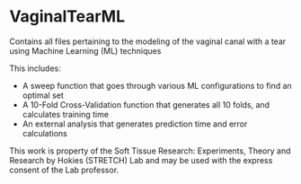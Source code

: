 # VaginalTearML

Contains all files pertaining to the modeling of the vaginal canal with a tear using Machine Learning (ML) techniques

This includes:

- A sweep function that goes through various ML configurations to find an optimal set
- A 10-Fold Cross-Validation function that generates all 10 folds, and calculates training time
- An external analysis that generates prediction time and error calculations

This work is property of the Soft Tissue Research: Experiments, Theory and Research by Hokies (STRETCH) Lab and may be used with the express consent of the Lab professor.
